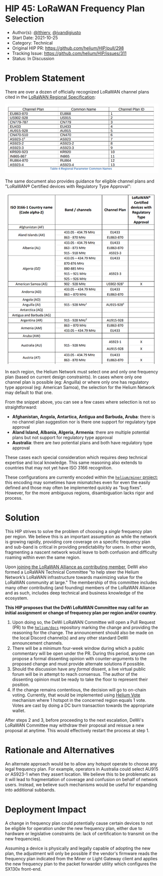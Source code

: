 # HIP 45: LoRaWAN Frequency Plan Selection

- Author(s): [@lthiery](https://github.com/lthiery), [@ivandigiusto](https://github.com/ivandigiusto)
- Start Date: 2021-10-25
- Category: Technical
- Original HIP PR: https://github.com/helium/HIP/pull/298
- Tracking Issue: https://github.com/helium/HIP/issues/311
- Status: In Discussion


# Problem Statement
[problem_statement]: #ProblemStatement

There are over a dozen of officially recognized LoRaWAN channel plans cited in
the [LoRaWAN Regional Specification](https://lora-alliance.org/wp-content/uploads/2021/05/RP002-1.0.3-FINAL-1.pdf):

![image single-layer](0045-lorawan-frequency-plan-selection/0045-lorawan-channel-plans.png)

The same document also provides guidance for eligible channel plans and
"LoRaWAN® Certified devices with Regulatory Type Approval":

![image single-layer](0045-lorawan-frequency-plan-selection/0045-lorawan-regional-spec-example.png)

In each region, the Helium Network must select one and only one frequency plan
(based on current design constraints). In cases where only one channel plan is
possible (eg: Anguilla) or where only one has regulatory type approval (eg:
American Samoa), the selection for the Helium Network may default to that one.

From the snippet above, you can see a few cases where selection is not so
straightforward:
* **Afghanistan, Angola, Antartica, Antigua and Barbuda, Aruba**: there is no
channel plan suggestion nor is there one support for regulatory type approval
* **Aland Island, Albania, Algeria, Armenia**: there are multiple potential
plans but not support for regulatory type approval
* **Australia**: there are _two_ potential plans and both have regulatory
type approval

These cases each special consideration which requires deep technical expertise
and local knowledge. This same reasoning also extends to countries that may
not yet have ISO 3166 recognition.

These configurations are currently encoded within the [`helium/miner` project](https://github.com/helium/miner/blob/master/priv/countries_reg_domains.csv);
this encoding may sometimes have mismatches even for even the easily defined
and those may often be implemented quickly as "bug fixes". However, for the
more ambiguous regions, disambiguation lacks rigor and process.

# Solution
[solution]: #solution

This HIP strives to solve the problem of choosing a _single_ frequency plan
per region. We believe this is an important assumption as while the network
is growing rapidly, providing core coverage on a specific frequency plan and
sub-band is critical in providing predictability for users. In other words,
fragmenting a nascent network would leave to both confusion and difficulty
roaming within even the same region.

Upon [joining the LoRaWAN Alliance as contributing member](https://www.webwire.com/ViewPressRel.asp?aId=278878),
DeWi also formed a LoRaWAN Technical Committee "to help steer the Helium
Network’s LoRaWAN infrastructure towards maximizing value for the LoRaWAN
community at large." The membership of this committee includes many other
contributing (and founding) members of the LoRaWAN Alliance and as such,
includes deep technical and business knowledge of the ecosystem.

**This HIP proposes that the DeWi LoRaWAN Committee may call for an initial
assignment or change of frequency plan per region and/or country**.

1. Upon doing so, the DeWi LoRaWAN Committee will open a Pull Request (PR)
to the [`helium/docs`](https://github.com/helium/docs) repository marking the
change and providing the reasoning for the change. The announcement should
also be made on the local Discord channel(s) and any other standard DeWi
announcement channels.
2. There will be a minimum four-week window during which a public commentary
will be open under the PR. During this period, anyone can propose a formal
dissenting opinion with counter-arguments to the proposed change and must
provide alternate solutions if possible.
3. Should the discussion have any _formal_ dissent, a live virtual public
forum will be in attempt to reach consensus. The author of the dissenting
opinion must be ready to take the floor to represent their position.
4. If the change remains contentious, the decision will go to on-chain
voting. Currently, that would be implemented using [Helium Vote](https://www.heliumvote.com/)
mechanism where 1 hotspot in the concerned region equals 1 vote. Votes
are cast by doing a DC burn transaction towards the appropriate wallet.

After steps 2 and 3, before proceeding to the next escalation, DeWi's LoRaWAN
Committee may withdraw their proposal and reissue a new proposal at anytime.
This would effectively restart the process at step 1.

# Rationale and Alternatives
[alternatives]: #rationale-and-alternatives

An alternate approach would be to allow any hotspot operate to choose any legal
frequency plan. For example, operators in Australia could select AU915 _or_
AS923-1 when they assert location. We believe this to be problematic as it will
lead to fragmentation of coverage and confusion on behalf of network users.
Instead, we believe such mechanisms would be useful for expanding into
additional subbands.

# Deployment Impact
[deployment-impact]: #deployment-impact

A change in frequency plan could potentially cause certain devices to not be
eligible for operation under the new frequency plan, either due to  hardware
or legislative constraints (ie: lack of certification to transmit on the new
frequencies).

Assuming a device is physically and legally capable of adopting the new plan,
the adjustment will only be possible if the vendor's firmware reads the
frequency plan indicated from the Miner or Light Gateway client and applies
the new frequency plan to the packet forwarder utility which configures the
SX130x front-end.
